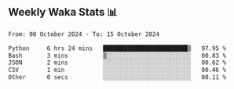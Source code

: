 ## Weekly Waka Stats 📊
<!--START_SECTION:waka-->

```txt
From: 08 October 2024 - To: 15 October 2024

Python     6 hrs 24 mins   ████████████████████████▒   97.95 %
Bash       3 mins          ▒░░░░░░░░░░░░░░░░░░░░░░░░   00.83 %
JSON       2 mins          ░░░░░░░░░░░░░░░░░░░░░░░░░   00.62 %
CSV        1 min           ░░░░░░░░░░░░░░░░░░░░░░░░░   00.46 %
Other      0 secs          ░░░░░░░░░░░░░░░░░░░░░░░░░   00.11 %
```

<!--END_SECTION:waka-->

<!--

Here are some ideas to get you started:

- 🔭 I’m currently working on (way to add branches committed on)
- 🌱 I’m currently learning Web Frameworks and Machine Learning! (Lisp, JS (react & angular), Python, and __)
- 💬 Ask me about ...
- 📫 How to reach me: 
- 😄 Pronouns: He/Him/His
- ⚡ Fun fact: ...

that-recsys-lab
-->
